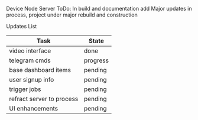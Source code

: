 Device Node Server
ToDo:
In build and documentation add
Major updates in process, project under major rebuild and construction

Updates List

| Task				       |State	  |
| ------------------------ | ---------|
| video interface	  	   | done  	  |
| telegram cmds	 	  	   | progress |
| base dashboard items	   | pending  |
| user signup info	  	   | pending  |
| trigger jobs	 	  	   | pending  |
| refract server to process| pending  |
| UI enhancements	 	   | pending  |
